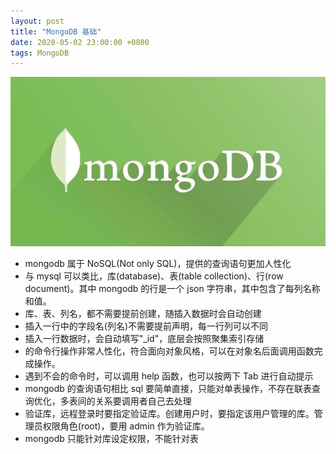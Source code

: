 ```yaml
---
layout: post
title: "MongoDB 基础"
date: 2020-05-02 23:00:00 +0800
tags: MongoDB
---
```


![MongoDB](/assets/images/2020-05-02-MongoDB_Basic_1.jpeg)

- mongodb 属于 NoSQL(Not only SQL)，提供的查询语句更加人性化
- 与 mysql 可以类比，库(database)、表(table collection)、行(row document)。其中 mongodb 的行是一个 json 字符串，其中包含了每列名称和值。
- 库、表、列名，都不需要提前创建，随插入数据时会自动创建
- 插入一行中的字段名(列名)不需要提前声明，每一行列可以不同
- 插入一行数据时，会自动填写"\_id"，底层会按照聚集索引存储
- 的命令行操作非常人性化，符合面向对象风格，可以在对象名后面调用函数完成操作。
- 遇到不会的命令时，可以调用 help 函数，也可以按两下 Tab 进行自动提示
- mongodb 的查询语句相比 sql 要简单直接，只能对单表操作，不存在联表查询优化，多表间的关系要调用者自己去处理
- 验证库，远程登录时要指定验证库。创建用户时，要指定该用户管理的库。管理员权限角色(root)，要用 admin 作为验证库。
- mongodb 只能针对库设定权限，不能针对表
